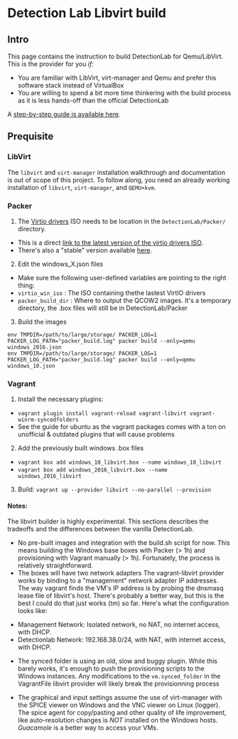 # Detection Lab Libvirt build

## Intro

This page contains the instruction to build DetectionLab for Qemu/LibVirt. This is the provider for you *if*:
* You are familiar with LibVirt, virt-manager and Qemu and prefer this software stack instead of VirtualBox
* You are willing to spend a bit more time thinkering with the build process as it is less hands-off than the official DetectionLab

A [step-by-step guide is available here](https://selorasec.wordpress.com/2019/12/03/ad-in-a-box-for-pocs-and-iocs-on-the-cheap-detectionlab-on-libvirt/#Setting_Up_Vagrant).

## Prequisite
### LibVirt

The `libvirt` and `virt-manager` installation walkthrough and documentation is out of scope of this project. To follow along, you need an already working installation of `libvirt`, `virt-manager`, and `QEMU+kvm`. 

### Packer

1.  The [Virtio drivers](https://docs.fedoraproject.org/en-US/quick-docs/creating-windows-virtual-machines-using-virtio-drivers/) ISO needs to be location in the `DetectionLab/Packer/` directory.   

* This is a direct [link to the latest version of the virtio drivers ISO](https://fedorapeople.org/groups/virt/virtio-win/direct-downloads/latest-virtio/virtio-win.iso).   
* There's also a "stable" version available [here](https://fedorapeople.org/groups/virt/virtio-win/direct-downloads/stable-virtio/virtio-win.iso).  

2. Edit the windows_X.json files
* Make sure the following user-defined variables are pointing to the right thing:
 * `virtio_win_iso` : The ISO containing thethe lastest VirtIO drivers
 * `packer_build_dir` : Where to output the QCOW2 images. It's a temporary directory, the .box files will still be in DetectionLab/Packer

3. Build the images
```
env TMPDIR=/path/to/large/storage/ PACKER_LOG=1 PACKER_LOG_PATH="packer_build.log" packer build --only=qemu windows_2016.json
env TMPDIR=/path/to/large/storage/ PACKER_LOG=1 PACKER_LOG_PATH="packer_build.log" packer build --only=qemu windows_10.json
```

### Vagrant
1. Install the necessary plugins:
* `vagrant plugin install vagrant-reload vagrant-libvirt vagrant-winrm-syncedfolders`
* See the guide for ubuntu as the vagrant packages comes with a ton on unofficial & outdated plugins that will cause problems
2. Add the previously built windows .box files
* `vagrant box add windows_10_libvirt.box --name windows_10_libvirt`
* `vagrant box add windows_2016_libvirt.box --name windows_2016_libvirt`
3. Build: `vagrant up --provider libvirt --no-parallel --provision`

#### Notes: 
The libvirt builder is highly experimental. This sections describes the tradeoffs and the differences between the vanilla DetectionLab.

- No pre-built images and integration with the build.sh script for now. This means building the Windows base boxes with Packer (> 1h) and provisioning with Vagrant manually (> 1h). Fortunately, the process is relatively straightforward.
- The boxes will have two network adapters
The vagrant-libvirt provider works by binding to a "management" network adapter IP addresses. The way vagrant finds the VM's IP address is by probing the dnsmasq lease file of libvirt's host. There's probably a better way, but this is the best I could do that just works (tm) so far. Here's what the configuration looks like:

* Management Network: Isolated network, no NAT, no internet access, with DHCP.
* Detectionlab Network: 192.168.38.0/24, with NAT, with internet access, with DHCP.

- The synced folder is using an old, slow and buggy plugin. While this barely works, it's enough to push the provisioning scripts to the Windows instances. Any modifications to the `vm.synced_folder` in the VagrantFile libvirt provider will likely break the provisionning process

- The graphical and input settings assume the use of virt-manager with the SPICE viewer on Windows and the VNC viewer on Linux (logger). The spice agent for copy/pasting and other quality of life improvement, like auto-resolution changes is *NOT* installed on the Windows hosts. *Guacamole* is a better way to access your VMs.
